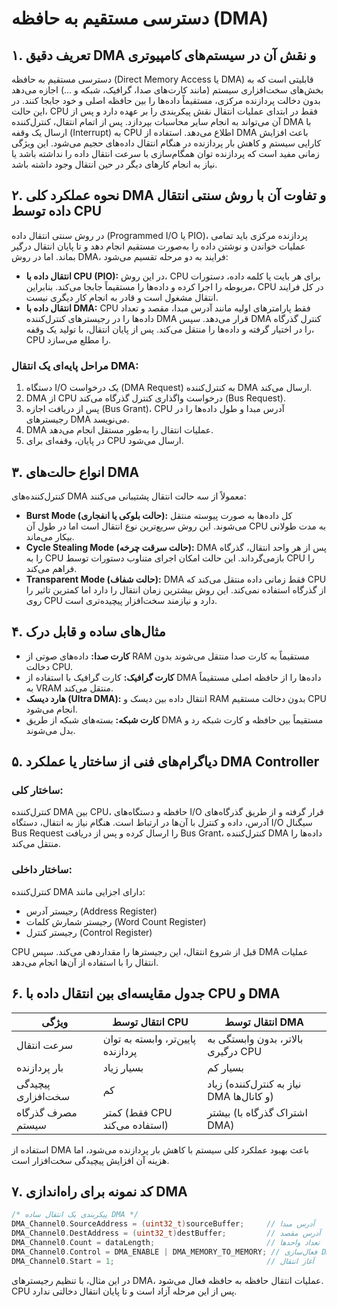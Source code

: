 # دسترسی مستقیم به حافظه (DMA)

## ۱. تعریف دقیق DMA و نقش آن در سیستم‌های کامپیوتری

دسترسی مستقیم به حافظه (Direct Memory Access یا DMA) قابلیتی است که به بخش‌های سخت‌افزاری سیستم (مانند کارت‌های صدا، گرافیک، شبکه و ...) اجازه می‌دهد بدون دخالت پردازنده مرکزی، مستقیماً داده‌ها را بین حافظه اصلی و خود جابجا کنند. در این حالت، CPU فقط در ابتدای عملیات انتقال نقش پیکربندی را بر عهده دارد و پس از آن می‌تواند به انجام سایر محاسبات بپردازد. پس از اتمام انتقال، کنترل‌کننده DMA با ارسال یک وقفه (Interrupt) به CPU اطلاع می‌دهد. استفاده از DMA باعث افزایش کارایی سیستم و کاهش بار پردازنده در هنگام انتقال داده‌های حجیم می‌شود. این ویژگی زمانی مفید است که پردازنده توان همگام‌سازی با سرعت انتقال داده را نداشته باشد یا نیاز به انجام کارهای دیگر در حین انتقال وجود داشته باشد.

## ۲. نحوه عملکرد کلی DMA و تفاوت آن با روش سنتی انتقال داده توسط CPU

در روش سنتی انتقال داده (Programmed I/O یا PIO)، پردازنده مرکزی باید تمامی عملیات خواندن و نوشتن داده را به‌صورت مستقیم انجام دهد و تا پایان انتقال درگیر بماند. اما در روش DMA، فرایند به دو مرحله تقسیم می‌شود:

- **انتقال داده با CPU (PIO):** در این روش، CPU برای هر بایت یا کلمه داده، دستورات مربوطه را اجرا کرده و داده‌ها را مستقیماً جابجا می‌کند. بنابراین، CPU در کل فرایند انتقال مشغول است و قادر به انجام کار دیگری نیست.
- **انتقال داده با DMA:** CPU فقط پارامترهای اولیه مانند آدرس مبدا، مقصد و تعداد داده‌ها را در رجیسترهای کنترل‌کننده DMA قرار می‌دهد. سپس DMA کنترل گذرگاه را در اختیار گرفته و داده‌ها را منتقل می‌کند. پس از پایان انتقال، با تولید یک وقفه، CPU را مطلع می‌سازد.

### مراحل پایه‌ای یک انتقال DMA:
1. دستگاه I/O یک درخواست (DMA Request) به کنترل‌کننده DMA ارسال می‌کند.  
2. DMA از CPU درخواست واگذاری کنترل گذرگاه می‌کند (Bus Request).  
3. پس از دریافت اجازه (Bus Grant)، CPU آدرس مبدا و طول داده‌ها را در رجیسترهای DMA می‌نویسد.  
4. DMA عملیات انتقال را به‌طور مستقل انجام می‌دهد.  
5. در پایان، وقفه‌ای برای CPU ارسال می‌شود.

## ۳. انواع حالت‌های DMA

کنترل‌کننده‌های DMA معمولاً از سه حالت انتقال پشتیبانی می‌کنند:

- **Burst Mode (حالت بلوکی یا انفجاری):** کل داده‌ها به صورت پیوسته منتقل می‌شوند. این روش سریع‌ترین نوع انتقال است اما در طول آن CPU به مدت طولانی بیکار می‌ماند.
- **Cycle Stealing Mode (حالت سرقت چرخه):** DMA پس از هر واحد انتقال، گذرگاه را به CPU بازمی‌گرداند. این حالت امکان اجرای متناوب دستورات توسط CPU را فراهم می‌کند.
- **Transparent Mode (حالت شفاف):** DMA فقط زمانی داده منتقل می‌کند که CPU از گذرگاه استفاده نمی‌کند. این روش بیشترین زمان انتقال را دارد اما کمترین تاثیر را روی CPU دارد و نیازمند سخت‌افزار پیچیده‌تری است.

## ۴. مثال‌های ساده و قابل درک

- **کارت صدا:** داده‌های صوتی از RAM مستقیماً به کارت صدا منتقل می‌شوند بدون دخالت CPU.  
- **کارت گرافیک:** کارت گرافیک با استفاده از DMA داده‌ها را از حافظه اصلی مستقیماً به VRAM منتقل می‌کند.  
- **هارد دیسک (Ultra DMA):** انتقال داده بین دیسک و RAM بدون دخالت مستقیم CPU انجام می‌شود.  
- **کارت شبکه:** بسته‌های شبکه از طریق DMA مستقیماً بین حافظه و کارت شبکه رد و بدل می‌شوند.

## ۵. دیاگرام‌های فنی از ساختار یا عملکرد DMA Controller

### ساختار کلی:

کنترل‌کننده DMA بین CPU، حافظه و دستگاه‌های I/O قرار گرفته و از طریق گذرگاه‌های آدرس، داده و کنترل با آن‌ها در ارتباط است. هنگام نیاز به انتقال، دستگاه I/O سیگنال Bus Request را ارسال کرده و پس از دریافت Bus Grant، کنترل‌کننده DMA داده‌ها را منتقل می‌کند.

### ساختار داخلی:

کنترل‌کننده DMA دارای اجزایی مانند:
- رجیستر آدرس (Address Register)  
- رجیستر شمارش کلمات (Word Count Register)  
- رجیستر کنترل (Control Register)  

CPU قبل از شروع انتقال، این رجیسترها را مقداردهی می‌کند. سپس DMA عملیات انتقال را با استفاده از آن‌ها انجام می‌دهد.

## ۶. جدول مقایسه‌ای بین انتقال داده با CPU و DMA

| ویژگی                | انتقال توسط CPU                         | انتقال توسط DMA                            |
|----------------------|-------------------------------------------|---------------------------------------------|
| سرعت انتقال          | پایین‌تر، وابسته به توان پردازنده        | بالاتر، بدون وابستگی به درگیری CPU        |
| بار پردازنده         | بسیار زیاد                                | بسیار کم                                    |
| پیچیدگی سخت‌افزاری   | کم                                        | زیاد (نیاز به کنترل‌کننده DMA و کانال‌ها) |
| مصرف گذرگاه سیستم    | کمتر (فقط CPU استفاده می‌کند)            | بیشتر (اشتراک گذرگاه با DMA)              |

استفاده از DMA باعث بهبود عملکرد کلی سیستم با کاهش بار پردازنده می‌شود، اما هزینه آن افزایش پیچیدگی سخت‌افزار است.

## ۷. کد نمونه برای راه‌اندازی DMA

```c
/* پیکربندی یک انتقال ساده DMA */
DMA_Channel0.SourceAddress = (uint32_t)sourceBuffer;     // آدرس مبدا
DMA_Channel0.DestAddress = (uint32_t)destBuffer;         // آدرس مقصد
DMA_Channel0.Count = dataLength;                         // تعداد واحدها
DMA_Channel0.Control = DMA_ENABLE | DMA_MEMORY_TO_MEMORY; // فعال‌سازی DMA و تنظیم جهت
DMA_Channel0.Start = 1;                                  // آغاز انتقال
```

در این مثال، با تنظیم رجیسترهای DMA، عملیات انتقال حافظه به حافظه فعال می‌شود. CPU پس از این مرحله آزاد است و تا پایان انتقال دخالتی ندارد.
